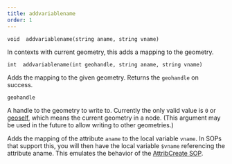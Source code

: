 ```yaml
---
title: addvariablename
order: 1
---
```

`void  addvariablename(string aname, string vname)`

In contexts with current geometry, this adds a mapping to the geometry.

`int  addvariablename(int geohandle, string aname, string vname)`

Adds the mapping to the given geometry. Returns the `geohandle` on success.

`geohandle`

A handle to the geometry to write to. Currently the only valid value is `0` or [geoself](geoself.html "Returns a handle to the current geometry."), which means the current geometry in a node. (This argument may be used in the future to allow writing to other geometries.)

Adds the mapping of the attribute `aname` to the local variable `vname`. In
SOPs that support this, you will then have the
local variable `$vname` referencing the attribute aname. This
emulates the behavior of the [AttribCreate SOP](../../nodes/sop/attribcreate.html "Adds or edits user defined attributes.").
